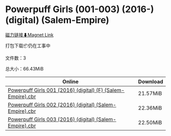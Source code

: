 # Powerpuff Girls (001-003) (2016-) (digital) (Salem-Empire)

[磁力链接⬇Magnet Link](magnet:?xt=urn:btih:4d459e82b8fa90a4d61d1de253b84bb77d7ce13a&dn=Powerpuff%20Girls%20%28001-003%29%20%282016-%29%20%28digital%29%20%28Salem-Empire%29)

打包下载📦仍在工事中

文件数：3

总大小：66.43MiB

Online | Download
--- | ---
[Powerpuff Girls 001 (2016) (digital) (F) (Salem-Empire).cbr](https://github.com/alicewish/markdown/blob/master/comic/Powerpuff-Girls-001-2016-digital-F-Salem-Empire-cbr.md) | 21.57MiB
[Powerpuff Girls 002 (2016) (digital) (Salem-Empire).cbr](https://github.com/alicewish/markdown/blob/master/comic/Powerpuff-Girls-002-2016-digital-Salem-Empire-cbr.md) | 22.36MiB
[Powerpuff Girls 003 (2016) (digital) (Salem-Empire).cbr](https://github.com/alicewish/markdown/blob/master/comic/Powerpuff-Girls-003-2016-digital-Salem-Empire-cbr.md) | 22.50MiB